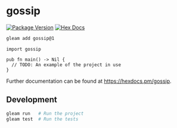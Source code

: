 # gossip

[![Package Version](https://img.shields.io/hexpm/v/gossip)](https://hex.pm/packages/gossip)
[![Hex Docs](https://img.shields.io/badge/hex-docs-ffaff3)](https://hexdocs.pm/gossip/)

```sh
gleam add gossip@1
```
```gleam
import gossip

pub fn main() -> Nil {
  // TODO: An example of the project in use
}
```

Further documentation can be found at <https://hexdocs.pm/gossip>.

## Development

```sh
gleam run   # Run the project
gleam test  # Run the tests
```
